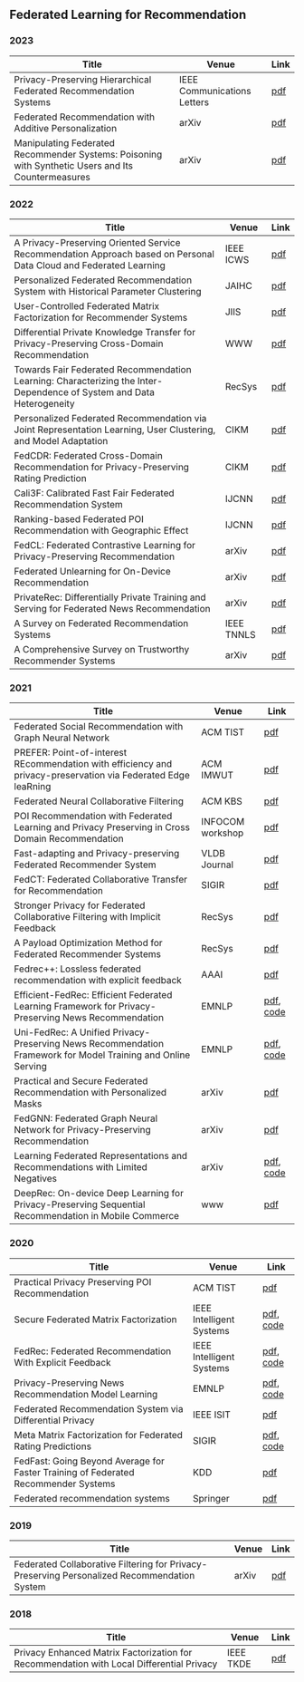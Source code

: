 ## Federated Learning for Recommendation

### 2023

| Title                                                        | Venue                       | Link                                                         |
| ------------------------------------------------------------ | --------------------------- | ------------------------------------------------------------ |
| Privacy-Preserving Hierarchical Federated Recommendation Systems | IEEE Communications Letters | [pdf](https://ieeexplore.ieee.org/abstract/document/10044657) |
| Federated Recommendation with Additive Personalization       | arXiv                       | [pdf](https://arxiv.org/pdf/2301.09109.pdf)                  |
| Manipulating Federated Recommender Systems: Poisoning with Synthetic Users and Its Countermeasures | arXiv                       | [pdf](https://arxiv.org/pdf/2304.03054.pdf)                  |

### 2022

| Title | Venue | Link |
| --- | --- | --- |
| A Privacy-Preserving Oriented Service Recommendation Approach based on Personal Data Cloud and Federated Learning | IEEE ICWS | [pdf](https://ieeexplore.ieee.org/abstract/document/9885792) |
| Personalized Federated Recommendation System with Historical Parameter Clustering | JAIHC | [pdf](https://link.springer.com/article/10.1007/s12652-022-03709-z) |
| User-Controlled Federated Matrix Factorization for Recommender Systems | JIIS | [pdf](https://link.springer.com/article/10.1007/s10844-021-00688-z) |
| Differential Private Knowledge Transfer for Privacy-Preserving Cross-Domain Recommendation | WWW | [pdf](https://arxiv.org/pdf/2202.04893.pdf) |
| Towards Fair Federated Recommendation Learning: Characterizing the Inter-Dependence of System and Data Heterogeneity | RecSys | [pdf](https://arxiv.org/abs/2206.02633) |
| Personalized Federated Recommendation via Joint Representation Learning, User Clustering, and Model Adaptation | CIKM | [pdf](https://dl.acm.org/doi/pdf/10.1145/3511808.3557668) |
| FedCDR: Federated Cross-Domain Recommendation for Privacy-Preserving Rating Prediction | CIKM | [pdf](https://dl.acm.org/doi/pdf/10.1145/3511808.3557320) |
| Cali3F: Calibrated Fast Fair Federated Recommendation System | IJCNN | [pdf](https://arxiv.org/abs/2205.13121) |
| Ranking-based Federated POI Recommendation with Geographic Effect | IJCNN | [pdf](https://ieeexplore.ieee.org/abstract/document/9892943) |
| FedCL: Federated Contrastive Learning for Privacy-Preserving Recommendation | arXiv | [pdf](https://arxiv.org/abs/2204.09850) |
| Federated Unlearning for On-Device Recommendation | arXiv | [pdf](https://arxiv.org/abs/2210.10958) |
| PrivateRec: Differentially Private Training and Serving for Federated News Recommendation | arXiv | [pdf](https://arxiv.org/abs/2204.08146) |
| A Survey on Federated Recommendation Systems | IEEE TNNLS | [pdf](https://arxiv.org/pdf/2301.00767.pdf) |
| A Comprehensive Survey on Trustworthy Recommender Systems | arXiv | [pdf](https://arxiv.org/pdf/2209.10117.pdf) |

### 2021
| Title | Venue | Link |
| --- | --- | --- |
| Federated Social Recommendation with Graph Neural Network | ACM TIST | [pdf](https://arxiv.org/abs/2111.10778) |
| PREFER: Point-of-interest REcommendation with efficiency and privacy-preservation via Federated Edge leaRning | ACM IMWUT | [pdf](https://dl.acm.org/doi/abs/10.1145/3448099) |
| Federated Neural Collaborative Filtering | ACM KBS | [pdf](https://arxiv.org/abs/2106.04405) |
| POI Recommendation with Federated Learning and Privacy Preserving in Cross Domain Recommendation | INFOCOM workshop | [pdf](https://ieeexplore.ieee.org/document/9484510) |
| Fast-adapting and Privacy-preserving Federated Recommender System | VLDB Journal | [pdf](https://arxiv.org/abs/2104.00919) |
| FedCT: Federated Collaborative Transfer for Recommendation | SIGIR | [pdf](https://dl.acm.org/doi/abs/10.1145/3404835.3462825) |
| Stronger Privacy for Federated Collaborative Filtering with Implicit Feedback | RecSys | [pdf](https://arxiv.org/abs/2105.03941) |
| A Payload Optimization Method for Federated Recommender Systems | RecSys | [pdf](https://arxiv.org/abs/2107.13078) |
| Fedrec++: Lossless federated recommendation with explicit feedback | AAAI | [pdf](https://ojs.aaai.org/index.php/AAAI/article/view/16546) |
| Efficient-FedRec: Efficient Federated Learning Framework for Privacy-Preserving News Recommendation | EMNLP |  [pdf](https://aclanthology.org/2021.emnlp-main.223), [code](https://github.com/yjw1029/Efficient-FedRec) |
| Uni-FedRec: A Unified Privacy-Preserving News Recommendation Framework for Model Training and Online Serving | EMNLP | [pdf]( https://aclanthology.org/2021.findings-emnlp.124.pdf), [code](https://github.com/taoqi98/UniFedRec) |
| Practical and Secure Federated Recommendation with Personalized Masks | arXiv | [pdf](https://arxiv.org/abs/2109.02464) |
| FedGNN: Federated Graph Neural Network for Privacy-Preserving Recommendation | arXiv | [pdf](https://arxiv.org/abs/2102.04925) |
| Learning Federated Representations and Recommendations with Limited Negatives | arXiv | [pdf](https://arxiv.org/abs/2108.07931), [code](https://git.io/federated_dual_encoder) |
| DeepRec: On-device Deep Learning for Privacy-Preserving Sequential Recommendation in Mobile Commerce | www | [pdf](https://dl.acm.org/doi/abs/10.1145/3442381.3449942) |

### 2020
| Title | Venue | Link |
| --- | --- | --- |
| Practical Privacy Preserving POI Recommendation | ACM TIST | [pdf](https://arxiv.org/abs/2003.02834) |
| Secure Federated Matrix Factorization | IEEE Intelligent Systems | [pdf](https://ieeexplore.ieee.org/abstract/document/9162459), [code](https://github.com/Di-Chai/FedMF) |
| FedRec: Federated Recommendation With Explicit Feedback | IEEE Intelligent Systems | [pdf](https://ieeexplore.ieee.org/abstract/document/9170754), [code](https://csse.szu.edu.cn/staff/panwk/publications/FedRec/) |
| Privacy-Preserving News Recommendation Model Learning | EMNLP | [pdf](https://aclanthology.org/2020.findings-emnlp.128/), [code](https://github.com/taoqi98/FedNewsRec) |
| Federated Recommendation System via Differential Privacy | IEEE ISIT | [pdf](https://arxiv.org/abs/2005.06670) |
| Meta Matrix Factorization for Federated Rating Predictions | SIGIR | [pdf](https://arxiv.org/abs/1910.10086), [code](https://github.com/TempSDU/MetaMF) |
| FedFast: Going Beyond Average for Faster Training of Federated Recommender Systems | KDD | [pdf](https://dl.acm.org/doi/10.1145/3394486.3403176) |
| Federated recommendation systems | Springer | [pdf](https://link.springer.com/chapter/10.1007/978-3-030-63076-8_16) |

### 2019
| Title | Venue | Link |  
| --- | --- | --- | 
| Federated Collaborative Filtering for Privacy-Preserving Personalized Recommendation System | arXiv | [pdf](https://arxiv.org/abs/1901.09888) |

### 2018
| Title | Venue | Link |  
| --- | --- | --- | 
| Privacy Enhanced Matrix Factorization for Recommendation with Local Differential Privacy | IEEE TKDE | [pdf](https://ieeexplore.ieee.org/abstract/document/8290673) |
